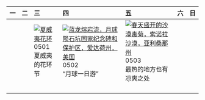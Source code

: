 | 一   | 二   | 三                                                                                                                                                                            | 四                                                                                                                                                                                                             | 五                                                                                                                                                                                                    | 六   | 日   |
|:----|:----|:-----------------------------------------------------------------------------------------------------------------------------------------------------------------------------|:--------------------------------------------------------------------------------------------------------------------------------------------------------------------------------------------------------------|:-----------------------------------------------------------------------------------------------------------------------------------------------------------------------------------------------------|:----|:----|
|     |     | [![](https://www.bing.com/th?id=OHR.HawaiianLei_ZH-CN7857272499_320x240.jpg '夏威夷花环')](https://www.bing.com/th?id=OHR.HawaiianLei_ZH-CN7857272499_UHD.jpg)<br>0501<br>夏威夷的花环节 | [![](https://www.bing.com/th?id=OHR.CratersOfTheMoon_ZH-CN8971565042_320x240.jpg '蓝龙熔岩流，月球陨石坑国家纪念碑和保护区，爱达荷州，美国')](https://www.bing.com/th?id=OHR.CratersOfTheMoon_ZH-CN8971565042_UHD.jpg)<br>0502<br>“月球一日游” | [![](https://www.bing.com/th?id=OHR.SonoranSpring_ZH-CN9246678734_320x240.jpg '春天盛开的沙漠毒菊，索诺拉沙漠，亚利桑那州')](https://www.bing.com/th?id=OHR.SonoranSpring_ZH-CN9246678734_UHD.jpg)<br>0503<br>最热的地方也有凉爽之处 |     |     |
|     |     |                                                                                                                                                                              |                                                                                                                                                                                                               |                                                                                                                                                                                                      |     |     |
|     |     |                                                                                                                                                                              |                                                                                                                                                                                                               |                                                                                                                                                                                                      |     |     |
|     |     |                                                                                                                                                                              |                                                                                                                                                                                                               |                                                                                                                                                                                                      |     |     |
|     |     |                                                                                                                                                                              |                                                                                                                                                                                                               |                                                                                                                                                                                                      |     |     |